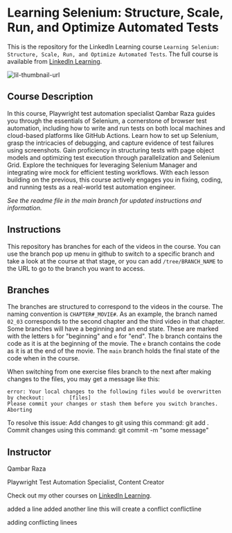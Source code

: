# Learning Selenium: Structure, Scale, Run, and Optimize Automated Tests

This is the repository for the LinkedIn Learning course `Learning Selenium: Structure, Scale, Run, and Optimize Automated Tests`. The full course is available from [LinkedIn Learning][lil-course-url].

![lil-thumbnail-url]

## Course Description

In this course, Playwright test automation specialist Qambar Raza guides you through the essentials of Selenium, a cornerstone of browser test automation, including how to write and run tests on both local machines and cloud-based platforms like GitHub Actions. Learn how to set up Selenium, grasp the intricacies of debugging, and capture evidence of test failures using screenshots. Gain proficiency in structuring tests with page object models and optimizing test execution through parallelization and Selenium Grid. Explore the techniques for leveraging Selenium Manager and integrating wire mock for efficient testing workflows. With each lesson building on the previous, this course actively engages you in fixing, coding, and running tests as a real-world test automation engineer.

_See the readme file in the main branch for updated instructions and information._

## Instructions

This repository has branches for each of the videos in the course. You can use the branch pop up menu in github to switch to a specific branch and take a look at the course at that stage, or you can add `/tree/BRANCH_NAME` to the URL to go to the branch you want to access.

## Branches

The branches are structured to correspond to the videos in the course. The naming convention is `CHAPTER#_MOVIE#`. As an example, the branch named `02_03` corresponds to the second chapter and the third video in that chapter.
Some branches will have a beginning and an end state. These are marked with the letters `b` for "beginning" and `e` for "end". The `b` branch contains the code as it is at the beginning of the movie. The `e` branch contains the code as it is at the end of the movie. The `main` branch holds the final state of the code when in the course.

When switching from one exercise files branch to the next after making changes to the files, you may get a message like this:

    error: Your local changes to the following files would be overwritten by checkout:        [files]
    Please commit your changes or stash them before you switch branches.
    Aborting

To resolve this issue:
Add changes to git using this command: git add .
Commit changes using this command: git commit -m "some message"

## Instructor

Qambar Raza

Playwright Test Automation Specialist, Content Creator

Check out my other courses on [LinkedIn Learning](https://www.linkedin.com/learning/instructors/qambar-raza?u=104).

[0]: # "Replace these placeholder URLs with actual course URLs"
[lil-course-url]: https://www.linkedin.com/learning/learning-selenium-structure-scale-run-and-optimize-automated-tests
[lil-thumbnail-url]: https://media.licdn.com/dms/image/v2/D560DAQGblcfQboVDhA/learning-public-crop_675_1200/B56ZiFYB7uH0AY-/0/1754584326185?e=2147483647&v=beta&t=NjRx9jtLJZh04d4RmoKVzN2MizAHQUlChsJ0460S6Gw

added a line
added another line
this will create a conflict
conflictline

adding conflicting linees
